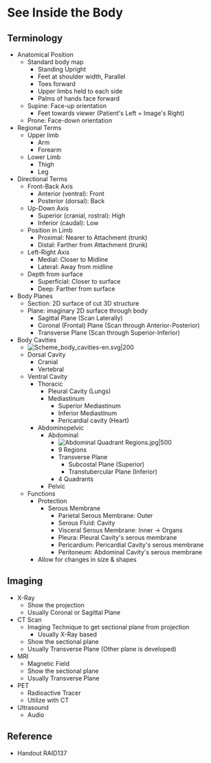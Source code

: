 # See Inside the Body

## Terminology

* Anatomical Position
  * Standard body map
    * Standing Upright
    * Feet at shoulder width, Parallel
    * Toes forward
    * Upper limbs held to each side
    * Palms of hands face forward
  * Supine: Face-up orientation
    * Feet towards viewer (Patient's Left = Image's Right)
  * Prone: Face-down orientation
* Regional Terms
  * Upper limb
    * Arm
    * Forearm
  * Lower Limb
    * Thigh
    * Leg
* Directional Terms
  * Front-Back Axis
    * Anterior (ventral): Front
    * Posterior (dorsal): Back
  * Up-Down Axis
    * Superior (cranial, rostral): High
    * Inferior (caudal): Low
  * Position in Limb
    * Proximal: Nearer to Attachment (trunk)
    * Distal: Farther from Attachment (trunk)
  * Left-Right Axis
    * Medial: Closer to Midline
    * Lateral: Away from midline
  * Depth from surface
    * Superficial: Closer to surface
    * Deep: Farther from surface
* Body Planes
  * Section: 2D surface of cut 3D structure
  * Plane: imaginary 2D surface through body
    * Sagittal Plane (Scan Laterally)
    * Coronal (Frontal) Plane (Scan through Anterior-Posterior)
    * Transverse Plane (Scan through Superior-Inferior)
* Body Cavities
  * ![Scheme\_body\_cavities-en.svg|200](https://upload.wikimedia.org/wikipedia/commons/e/ee/Scheme_body_cavities-en.svg)
  * Dorsal Cavity
    * Cranial
    * Vertebral
  * Ventral Cavity
    * Thoracic
      * Pleural Cavity (Lungs)
      * Mediastinum
        * Superior Mediastinum
        * Inferior Mediastinum
        * Pericardial cavity (Heart)
    * Abdominopelvic
      * Abdominal
        * ![Abdominal Quadrant Regions.jpg|500](https://upload.wikimedia.org/wikipedia/commons/c/c9/Abdominal_Quadrant_Regions.jpg)
        * 9 Regions
        * Transverse Plane
          * Subcostal Plane (Superior)
          * Transtubercular Plane (Inferior)
        * 4 Quadrants
      * Pelvic
  * Functions
    * Protection
      * Serous Membrane
        * Parietal Serous Membrane: Outer
        * Serous Fluid: Cavity
        * Visceral Serous Membrane: Inner → Organs
        * Pleura: Pleural Cavity's serous membrane
        * Pericardium: Pericardial Cavity's serous membrane
        * Peritoneum: Abdominal Cavity's serous membrane
    * Allow for changes in size & shapes

## Imaging

* X-Ray
  * Show the projection
  * Usually Coronal or Sagittal Plane
* CT Scan
  * Imaging Technique to get sectional plane from projection
    * Usually X-Ray based
  * Show the sectional plane
  * Usually Transverse Plane (Other plane is developed)
* MRI
  * Magnetic Field
  * Show the sectional plane
  * Usually Transverse Plane
* PET
  * Radioactive Tracer
  * Utilize with CT
* Ultrasound
  * Audio

## Reference

* Handout RAID137
